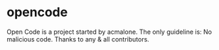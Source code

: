 # opencode
Open Code is a project started by acmalone.
The only guideline is: No malicious code.
Thanks to any & all contributors.

